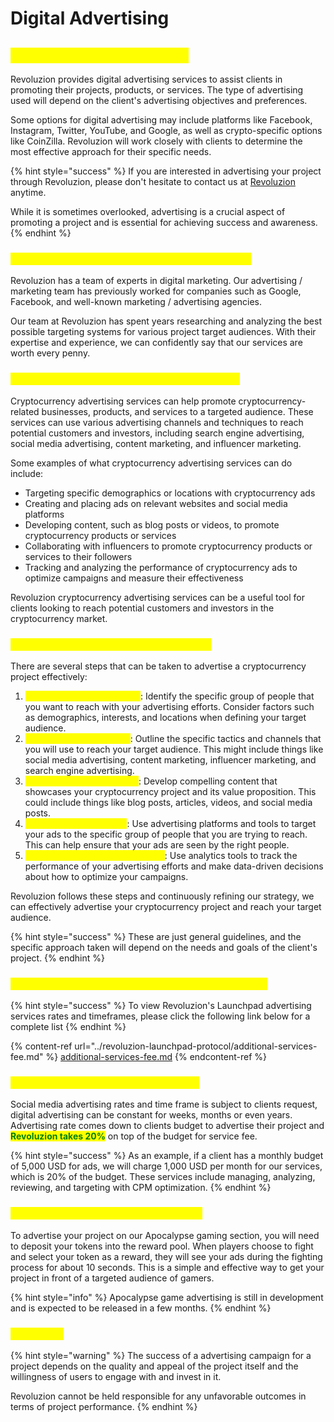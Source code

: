 # Digital Advertising

## <mark style="color:yellow;">Digital Advertising Services</mark>

Revoluzion provides digital advertising services to assist clients in promoting their projects, products, or services. The type of advertising used will depend on the client's advertising objectives and preferences.&#x20;

Some options for digital advertising may include platforms like Facebook, Instagram, Twitter, YouTube, and Google, as well as crypto-specific options like CoinZilla. Revoluzion will work closely with clients to determine the most effective approach for their specific needs.

{% hint style="success" %}
If you are interested in advertising your project through Revoluzion, please don't hesitate to contact us at [Revoluzion](https://t.me/revoluziontoken) anytime.

While it is sometimes overlooked, advertising is a crucial aspect of promoting a project and is essential for achieving success and awareness.
{% endhint %}

### <mark style="color:yellow;">Why Choose Revoluzion For Digital Advertising?</mark>

Revoluzion has a team of experts in digital marketing. Our advertising / marketing team has previously worked for companies such as Google, Facebook, and well-known marketing / advertising agencies.

Our team at Revoluzion has spent years researching and analyzing the best possible targeting systems for various project target audiences. With their expertise and experience, we can confidently say that our services are worth every penny.

### <mark style="color:yellow;">What Can Revoluzion Advertising Service Do?</mark>

Cryptocurrency advertising services can help promote cryptocurrency-related businesses, products, and services to a targeted audience. These services can use various advertising channels and techniques to reach potential customers and investors, including search engine advertising, social media advertising, content marketing, and influencer marketing.

Some examples of what cryptocurrency advertising services can do include:

* Targeting specific demographics or locations with cryptocurrency ads
* Creating and placing ads on relevant websites and social media platforms
* Developing content, such as blog posts or videos, to promote cryptocurrency products or services
* Collaborating with influencers to promote cryptocurrency products or services to their followers
* Tracking and analyzing the performance of cryptocurrency ads to optimize campaigns and measure their effectiveness

Revoluzion cryptocurrency advertising services can be a useful tool for clients looking to reach potential customers and investors in the cryptocurrency market.

### <mark style="color:yellow;">How Will Revoluzion Market My Project?</mark>

There are several steps that can be taken to advertise a cryptocurrency project effectively:

1. <mark style="color:yellow;">Define your target audience</mark>: Identify the specific group of people that you want to reach with your advertising efforts. Consider factors such as demographics, interests, and locations when defining your target audience.
2. <mark style="color:yellow;">Develop a marketing plan</mark>: Outline the specific tactics and channels that you will use to reach your target audience. This might include things like social media advertising, content marketing, influencer marketing, and search engine advertising.
3. <mark style="color:yellow;">Create high-quality content</mark>: Develop compelling content that showcases your cryptocurrency project and its value proposition. This could include things like blog posts, articles, videos, and social media posts.
4. <mark style="color:yellow;">Use targeted advertising</mark>: Use advertising platforms and tools to target your ads to the specific group of people that you are trying to reach. This can help ensure that your ads are seen by the right people.
5. <mark style="color:yellow;">Measure and analyze your results</mark>: Use analytics tools to track the performance of your advertising efforts and make data-driven decisions about how to optimize your campaigns.

Revoluzion follows these steps and continuously refining our strategy, we can effectively advertise your cryptocurrency project and reach your target audience.

{% hint style="success" %}
These are just general guidelines, and the specific approach taken will depend on the needs and goals of the client's project.
{% endhint %}

### <mark style="color:yellow;">Revoluzion Advertising Services Rate & Time Frame</mark>

{% hint style="success" %}
To view Revoluzion's Launchpad advertising services rates and timeframes, please click the following link below for a complete list
{% endhint %}

{% content-ref url="../revoluzion-launchpad-protocol/additional-services-fee.md" %}
[additional-services-fee.md](../revoluzion-launchpad-protocol/additional-services-fee.md)
{% endcontent-ref %}

### <mark style="color:yellow;">Social Media Digital Advertising Rates</mark>

Social media advertising rates and time frame is subject to clients request, digital advertising can be constant for weeks, months or even years. Advertising rate comes down to clients budget to advertise their project and <mark style="color:green;">**Revoluzion takes 20%**</mark> on top of the budget for service fee.

{% hint style="success" %}
As an example, if a client has a monthly budget of 5,000 USD for ads, we will charge 1,000 USD per month for our services, which is 20% of the budget. These services include managing, analyzing, reviewing, and targeting with CPM optimization.
{% endhint %}

### <mark style="color:yellow;">Apocalypse Game Advertising Section</mark>

To advertise your project on our Apocalypse gaming section, you will need to deposit your tokens into the reward pool. When players choose to fight and select your token as a reward, they will see your ads during the fighting process for about 10 seconds. This is a simple and effective way to get your project in front of a targeted audience of gamers.

{% hint style="info" %}
Apocalypse game advertising is still in development and is expected to be released in a few months.
{% endhint %}

### <mark style="color:yellow;">Disclaimer</mark>

{% hint style="warning" %}
The success of a advertising campaign for a project depends on the quality and appeal of the project itself and the willingness of users to engage with and invest in it.

Revoluzion cannot be held responsible for any unfavorable outcomes in terms of project  performance.
{% endhint %}
